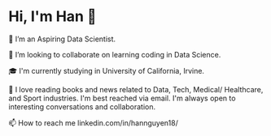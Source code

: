 
# Hi, I'm Han 👋

👀 I’m an Aspiring Data Scientist. 

💞️ I’m looking to collaborate on learning coding in Data Science.

🎓 I'm currently studying in University of California, Irvine.

📝 I love reading books and news related to Data, Tech, Medical/ Healthcare, and Sport industries.
I'm best reached via email. I'm always open to interesting conversations and collaboration.

📫 How to reach me linkedin.com/in/hannguyen18/


<!---
hannguyen18/hannguyen18 is a ✨ special ✨ repository because its `README.md` (this file) appears on your GitHub profile.
You can click the Preview link to take a look at your changes.
--->
